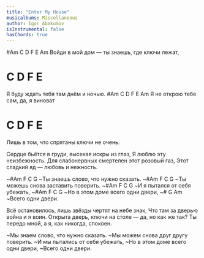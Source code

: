 ```yaml
---
title: "Enter My House"
musicalbums: Miscellaneous
author: Igor Abakumov
isInstrumental: false
hasChords: true
---
```


#Am           C         D             F  E Am
Войди в мой дом — ты знаешь, где ключи лежат,
#         C              D     F  E
Я буду ждать тебя там днём и ночью.
#Am       C        D          F E Am
Я не открою тебе сам, да, я виноват
#                   C         D    F E
Лишь в том, что спрятаны ключи не очень.

Сердце бьётся в груди, высекая искры из глаз,
Я люблю эту неизбежность.
Для слабонервных смертелен этот розовый газ,
Этот сладкий яд — любовь и нежность.

~#Am          F   C              G
~Ты знаешь слово, что нужно сказать.
~#Am          F  C             G
~Ты можешь снова заставить поверить.
~#Am     F   C            G
~И я пытался от себя убежать,
~#Am         F  C             G
~Но в этом доме всего одни двери,
~#    G        Am
~Всего одни двери.

Всё остановилось, лишь звёзды чертят на небе знак,
Что там за дверью война и я воин.
Открыта дверь, ключи на столе — да, но как же так?
Ты передо мной, а я, как никогда, спокоен.

~Мы знаем слово, что нужно сказать.
~Мы можем снова друг другу поверить.
~И мы пытались от себя убежать,
~Но в этом доме всего одни двери,
~Всего одни двери.

